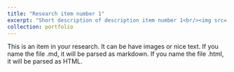 ```yaml
---
title: "Research item number 1"
excerpt: "Short description of description item number 1<br/><img src='/images/500x300.png'>"
collection: portfolio
---
```


This is an item in your research. It can be have images or nice text. If you name the file .md, it will be parsed as markdown. If you name the file .html, it will be parsed as HTML. 
